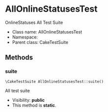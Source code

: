 AllOnlineStatusesTest
===============

OnlineStatuses All Test Suite




* Class name: AllOnlineStatusesTest
* Namespace: 
* Parent class: CakeTestSuite







Methods
-------


### suite

    \CakeTestSuite AllOnlineStatusesTest::suite()

All test suite



* Visibility: **public**
* This method is **static**.



